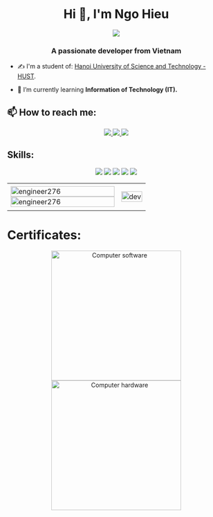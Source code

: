 <h1 align="center">Hi 👋, I'm Ngo Hieu </h1>
<p align="center"><img src="https://img.icons8.com/color/48/000000/vietnam-circular.png"/></p>
<h3 align="center">A passionate developer from Vietnam </h3>

- ✍ I'm a student of: [Hanoi University of Science and Technology - HUST](https://www.hust.edu.vn/).

- 🌱 I’m currently learning **Information of Technology (IT).**


## 📫 How to reach me:

<p align="center">
  <a href="https://www.facebook.com/Ngo.TrungHieu.K66.IT.HUST" alt="Facebook">
    <img src="https://img.icons8.com/fluent/48/000000/facebook-new.png" target="_blank" />
  </a> 
  <a href="https://github.com/engineer276" alt="Github">
    <img src="https://img.icons8.com/fluent/48/000000/github.png"/>
  </a> 
  <a href="mailto:ngohieu.adv@gmail.com" alt="Email">
    <img src="https://img.icons8.com/fluent/48/000000/mailing.png"/>
  </a>
</p>

## Skills:
<p align="center">
  <img src="https://img.icons8.com/color/48/000000/microsoft-sql-server.png"/>
  <img src="https://img.icons8.com/color/48/000000/mysql-logo.png"/>
  <img src="https://img.icons8.com/color/48/000000/git.png"/>
  <i class="fab fa-github"></i>
  <img src="https://img.icons8.com/color/48/000000/visual-studio-code-2019.png"/>
  <img src="https://img.icons8.com/nolan/64/sublime-text-new-logo.png"/>
</p>

<table style="width:100%;">
  <tr>
    <td>
      <img src="https://github-readme-stats.vercel.app/api/top-langs/?username=engineer276&bg_color=FFFFFF00&text_color=179fa3&layout=compact&hide=CSS&langs_count=10&custom_title=Top%20ngôn%20ngữ%20được%20dùng" alt="engineer276" width="100%"/>
      <img src="https://github-readme-stats.vercel.app/api?username=engineer276&bg_color=FFFFFF00&text_color=179fa3&show_icons=true&count_private=true&include_all_commits=true&custom_title=Hoạt%20động%20trên%20Github" alt="engineer276" width="100%"/>
    </td>
    <td>
      <p align="center"> 
        <img src="https://cdn.dribbble.com/users/1059583/screenshots/4171367/coding-freak.gif" alt="dev" width="100%"/>
      </p>
    </td>
  </tr>
</table>

# Certificates:

<p align="center">
  <a href="https://codelearn.io/certification/mzbiy2y0">
    <img alt="Computer software" title="Computer software" src="" width="300px" />
  </a>
  <a href="https://codelearn.io/certification/zwzmmwm2">
    <img alt="Computer hardware" title="Computer hardware" src="" width="300px" />
  </a>
</p>
